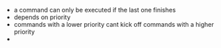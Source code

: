 - a command can only be executed if the last one finishes
- depends on priority 
- commands with a lower priority cant kick off commands with a higher priority
- 